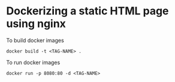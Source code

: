 # Dockerizing a static HTML page using nginx

To build docker images

```
docker build -t <TAG-NAME> .
```

To run docker images

```
docker run -p 8080:80 -d <TAG-NAME>
```